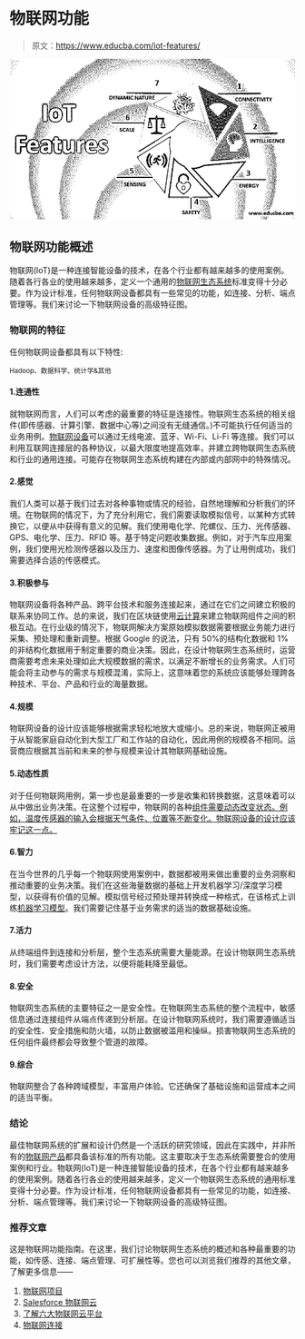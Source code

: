 # 物联网功能

> 原文：<https://www.educba.com/iot-features/>

![iot features](img/97bab6b38de0b6772ca9e4f030a66de6.png)



## 物联网功能概述

物联网(IoT)是一种连接智能设备的技术，在各个行业都有越来越多的使用案例。随着各行各业的使用越来越多，定义一个通用的[物联网生态系统](https://www.educba.com/iot-ecosystem/)标准变得十分必要。作为设计标准，任何物联网设备都具有一些常见的功能，如连接、分析、端点管理等。我们来讨论一下物联网设备的高级特征图。

### 物联网的特征

任何物联网设备都具有以下特性:

<small>Hadoop、数据科学、统计学&其他</small>

#### 1.连通性

就物联网而言，人们可以考虑的最重要的特征是连接性。物联网生态系统的相关组件(即传感器、计算引擎、数据中心等)之间没有无缝通信。)不可能执行任何适当的业务用例。[物联网设备](https://www.educba.com/iot-devices/)可以通过无线电波、蓝牙、Wi-Fi、Li-Fi 等连接。我们可以利用互联网连接层的各种协议，以最大限度地提高效率，并建立跨物联网生态系统和行业的通用连接。可能存在物联网生态系统构建在内部或内部网中的特殊情况。

#### 2.感觉

我们人类可以基于我们过去对各种事物或情况的经验，自然地理解和分析我们的环境。在物联网的情况下，为了充分利用它，我们需要读取模拟信号，以某种方式转换它，以便从中获得有意义的见解。我们使用电化学、陀螺仪、压力、光传感器、GPS、电化学、压力、RFID 等。基于特定问题收集数据。例如，对于汽车应用案例，我们使用光检测传感器以及压力、速度和图像传感器。为了让用例成功，我们需要选择合适的传感模式。

#### 3.积极参与

物联网设备将各种产品、跨平台技术和服务连接起来，通过在它们之间建立积极的联系来协同工作。总的来说，我们在区块链使用[云计算](https://www.educba.com/what-is-cloud-computing/)来建立物联网组件之间的积极互动。在行业级的情况下，物联网解决方案原始模拟数据需要根据业务能力进行采集、预处理和重新调整。根据 Google 的说法，只有 50%的结构化数据和 1%的非结构化数据用于制定重要的商业决策。因此，在设计物联网生态系统时，运营商需要考虑未来处理如此大规模数据的需求，以满足不断增长的业务需求。人们可能会将主动参与的需求与规模混淆，实际上，这意味着您的系统应该能够处理跨各种技术、平台、产品和行业的海量数据。

#### 4.规模

物联网设备的设计应该能够根据需求轻松地放大或缩小。总的来说，物联网正被用于从智能家庭自动化到大型工厂和工作站的自动化，因此用例的规模各不相同。运营商应根据其当前和未来的参与规模来设计其物联网基础设施。

#### 5.动态性质

对于任何物联网用例，第一步也是最重要的一步是收集和转换数据，这意味着可以从中做出业务决策。在这整个过程中，物联网的各种[组件需要动态改变状态。例如，温度传感器的输入会根据天气条件、位置等不断变化。物联网设备的设计应该牢记这一点。](https://www.educba.com/components-of-iot/)

#### 6.智力

在当今世界的几乎每一个物联网使用案例中，数据都被用来做出重要的业务洞察和推动重要的业务决策。我们在这些海量数据的基础上开发机器学习/深度学习模型，以获得有价值的见解。模拟信号经过预处理并转换成一种格式，在该格式上训练[机器学习模型](https://www.educba.com/machine-learning-models/)。我们需要记住基于业务需求的适当的数据基础设施。

#### 7.活力

从终端组件到连接和分析层，整个生态系统需要大量能源。在设计物联网生态系统时，我们需要考虑设计方法，以便将能耗降至最低。

#### 8.安全

物联网生态系统的主要特征之一是安全性。在物联网生态系统的整个流程中，敏感信息通过连接组件从端点传递到分析层。在设计物联网系统时，我们需要遵循适当的安全性、安全措施和防火墙，以防止数据被滥用和操纵。损害物联网生态系统的任何组件最终都会导致整个管道的故障。

#### 9.综合

物联网整合了各种跨域模型，丰富用户体验。它还确保了基础设施和运营成本之间的适当平衡。

### 结论

最佳物联网系统的扩展和设计仍然是一个活跃的研究领域，因此在实践中，并非所有的[物联网产品](https://www.educba.com/iot-products/)都具备该标准的所有功能。这主要取决于生态系统需要整合的使用案例和行业。物联网(IoT)是一种连接智能设备的技术，在各个行业都有越来越多的使用案例。随着各行各业的使用越来越多，定义一个物联网生态系统的通用标准变得十分必要。作为设计标准，任何物联网设备都具有一些常见的功能，如连接、分析、端点管理等。我们来讨论一下物联网设备的高级特征图。

### 推荐文章

这是物联网功能指南。在这里，我们讨论物联网生态系统的概述和各种最重要的功能，如传感、连接、端点管理、可扩展性等。您也可以浏览我们推荐的其他文章，了解更多信息——

1.  [物联网项目](https://www.educba.com/iot-projects/)
2.  [Salesforce 物联网云](https://www.educba.com/salesforce-iot-cloud/)
3.  [了解六大物联网云平台](https://www.educba.com/iot-cloud-platforms/)
4.  [物联网连接](https://www.educba.com/iot-connectivity/)





